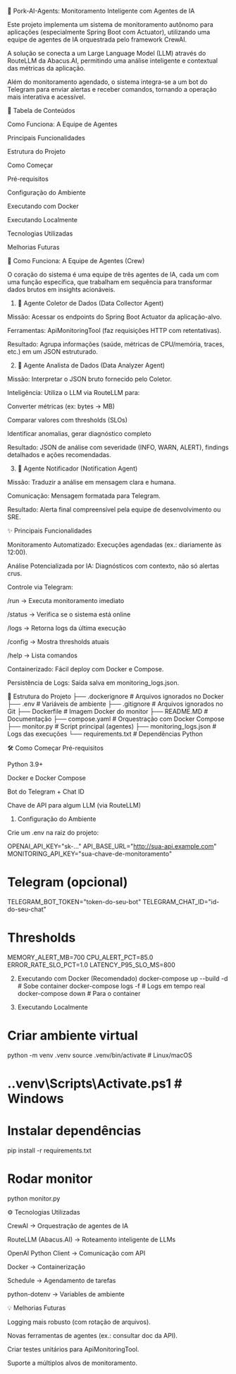 🐷 Pork-AI-Agents: Monitoramento Inteligente com Agentes de IA

Este projeto implementa um sistema de monitoramento autônomo para aplicações (especialmente Spring Boot com Actuator), utilizando uma equipe de agentes de IA orquestrada pelo framework CrewAI.

A solução se conecta a um Large Language Model (LLM) através do RouteLLM da Abacus.AI, permitindo uma análise inteligente e contextual das métricas da aplicação.

Além do monitoramento agendado, o sistema integra-se a um bot do Telegram para enviar alertas e receber comandos, tornando a operação mais interativa e acessível.

📜 Tabela de Conteúdos

Como Funciona: A Equipe de Agentes

Principais Funcionalidades

Estrutura do Projeto

Como Começar

Pré-requisitos

Configuração do Ambiente

Executando com Docker

Executando Localmente

Tecnologias Utilizadas

Melhorias Futuras

🚀 Como Funciona: A Equipe de Agentes (Crew)

O coração do sistema é uma equipe de três agentes de IA, cada um com uma função específica, que trabalham em sequência para transformar dados brutos em insights acionáveis.

1. 🤖 Agente Coletor de Dados (Data Collector Agent)

Missão: Acessar os endpoints do Spring Boot Actuator da aplicação-alvo.

Ferramentas: ApiMonitoringTool (faz requisições HTTP com retentativas).

Resultado: Agrupa informações (saúde, métricas de CPU/memória, traces, etc.) em um JSON estruturado.

2. 🧠 Agente Analista de Dados (Data Analyzer Agent)

Missão: Interpretar o JSON bruto fornecido pelo Coletor.

Inteligência: Utiliza o LLM via RouteLLM para:

Converter métricas (ex: bytes → MB)

Comparar valores com thresholds (SLOs)

Identificar anomalias, gerar diagnóstico completo

Resultado: JSON de análise com severidade (INFO, WARN, ALERT), findings detalhados e ações recomendadas.

3. 📢 Agente Notificador (Notification Agent)

Missão: Traduzir a análise em mensagem clara e humana.

Comunicação: Mensagem formatada para Telegram.

Resultado: Alerta final compreensível pela equipe de desenvolvimento ou SRE.

✨ Principais Funcionalidades

Monitoramento Automatizado: Execuções agendadas (ex.: diariamente às 12:00).

Análise Potencializada por IA: Diagnósticos com contexto, não só alertas crus.

Controle via Telegram:

/run → Executa monitoramento imediato

/status → Verifica se o sistema está online

/logs → Retorna logs da última execução

/config → Mostra thresholds atuais

/help → Lista comandos

Containerizado: Fácil deploy com Docker e Compose.

Persistência de Logs: Saída salva em monitoring_logs.json.

📂 Estrutura do Projeto
├── .dockerignore         # Arquivos ignorados no Docker
├── .env                  # Variáveis de ambiente
├── .gitignore            # Arquivos ignorados no Git
├── Dockerfile            # Imagem Docker do monitor
├── README.MD             # Documentação
├── compose.yaml          # Orquestração com Docker Compose
├── monitor.py            # Script principal (agentes)
├── monitoring_logs.json  # Logs das execuções
└── requirements.txt      # Dependências Python

🛠️ Como Começar
Pré-requisitos

Python 3.9+

Docker e Docker Compose

Bot do Telegram + Chat ID

Chave de API para algum LLM (via RouteLLM)

1. Configuração do Ambiente

Crie um .env na raiz do projeto:

OPENAI_API_KEY="sk-..."
API_BASE_URL="http://sua-api.example.com"
MONITORING_API_KEY="sua-chave-de-monitoramento"

# Telegram (opcional)
TELEGRAM_BOT_TOKEN="token-do-seu-bot"
TELEGRAM_CHAT_ID="id-do-seu-chat"

# Thresholds
MEMORY_ALERT_MB=700
CPU_ALERT_PCT=85.0
ERROR_RATE_SLO_PCT=1.0
LATENCY_P95_SLO_MS=800

2. Executando com Docker (Recomendado)
docker-compose up --build -d    # Sobe container
docker-compose logs -f          # Logs em tempo real
docker-compose down             # Para o container

3. Executando Localmente
# Criar ambiente virtual
python -m venv .venv
source .venv/bin/activate  # Linux/macOS
# .\.venv\Scripts\Activate.ps1  # Windows

# Instalar dependências
pip install -r requirements.txt

# Rodar monitor
python monitor.py

⚙️ Tecnologias Utilizadas

CrewAI → Orquestração de agentes de IA

RouteLLM (Abacus.AI) → Roteamento inteligente de LLMs

OpenAI Python Client → Comunicação com API

Docker → Containerização

Schedule → Agendamento de tarefas

python-dotenv → Variables de ambiente

💡 Melhorias Futuras

Logging mais robusto (com rotação de arquivos).

Novas ferramentas de agentes (ex.: consultar doc da API).

Criar testes unitários para ApiMonitoringTool.

Suporte a múltiplos alvos de monitoramento.